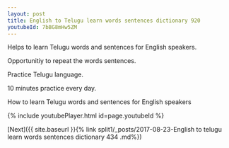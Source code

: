 ```yaml
---
layout: post
title: English to Telugu learn words sentences dictionary 920 
youtubeId: 7bBG8mHw5ZM
---
```

 
 
Helps to learn Telugu words and sentences for English speakers.

Opportunitiy to repeat the words sentences. 

Practice Telugu language. 
 
10 minutes practice every day. 
 
How to learn Telugu words and sentences for English speakers 
 
{% include youtubePlayer.html id=page.youtubeId %}
 
 
[Next]({{ site.baseurl }}{% link  split1/_posts/2017-08-23-English to telugu learn words sentences dictionary 434 .md%})
 
